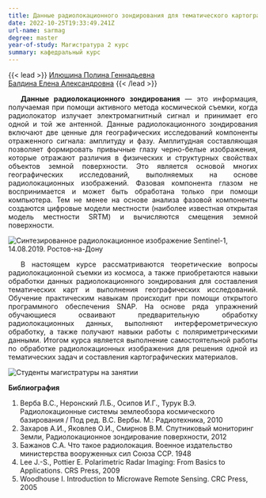 ```yaml
---
title: Данные радиолокационного зондирования для тематического картографирования
date: 2022-10-25T19:33:49.241Z
url-name: sarmag
degree: master
year-of-study: Магистратура 2 курс
summary: кафедральный курс
---
```

{{< lead >}} [Илюшина Полина Геннадьевна](https://istina.msu.ru/profile/MikhaylukovaPG/)\
[Балдина Елена Александровна](https://istina.msu.ru/profile/Baldina_EA/) {{< /lead >}}

<div style="text-align: justify; text-indent: 25px;">
<b>Данные радиолокационного зондирования</b> — это информация, получаемая при помощи активного метода космической съемки, когда радиолокатор излучает электромагнитный сигнал и принимает его одной и той же антенной. Данные радиолокационного зондирования включают две ценные для географических исследований компоненты отраженного сигнала: амплитуду и фазу. Амплитудная составляющая позволяет формировать привычные глазу черно-белые изображения, которые отражают различия в физических и структурных свойствах объектов земной поверхности. Это является основой многих географических исследований, выполняемых на основе радиолокационных изображений. Фазовая компонента глазом не воспринимается и может быть обработана только при помощи компьютера. Тем не менее на основе анализа фазовой компоненты создаются цифровые модели местности (наиболее известная открытая модель местности SRTM)  и вычисляются смещения земной поверхности. </div>

![Синтезированное радиолокационное изображение Sentinel-1, 14.08.2019. Ростов-на-Дону](img/sarmag_1_sentinel.jpg "Синтезированное радиолокационное изображение Sentinel-1, 14.08.2019. Ростов-на-Дону")

<div style="text-align: justify; text-indent: 25px;">
В настоящем курсе рассматриваются теоретические вопросы радиолокационной съемки из космоса, а также приобретаются навыки обработки данных радиолокационного зондирования для составления тематических карт и выполнения географических исследований. Обучение практическим навыкам происходит при помощи открытого программного обеспечения SNAP. На основе ряда упражнений обучающиеся осваивают предварительную обработку радиолокационных данных, выполняют интерферометрическую обработку, а также получают навыки работы с поляриметрическими данными. Итогом курса является выполнение самостоятельной работы по обработке радиолокационных изображения для решения одной из тематических задач и составления картографических материалов. </div>

![Студенты магистратуры на занятии](img/sarmag2.jpg "Студенты магистратуры на занятии")

**Библиография**

1. Верба В.С., Неронский Л.Б., Осипов И.Г., Турук В.Э. Радиолокационные системы землеобзора космического базирования / Под ред. В.С. Вербы. М.: Радиотехника, 2010 
2. Захаров А.И., Яковлев О.И., Смирнов В.М. Спутниковый мониторинг Земли, Радиолокационное зондирование поверхности, 2012 
3. Бажанов С.А. Что такое радиолокация. Военное издательство министерства вооруженных сил Союза ССР. 1948 
4. Lee J.-S., Pottier E. Polarimetric Radar Imaging: From Basics to Applications. CRS Press, 2009
5. Woodhouse I. Introduction to Microwave Remote Sensing. CRC Press, 2005